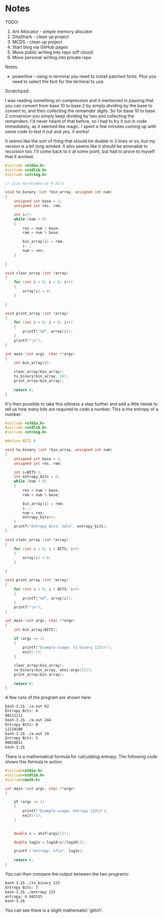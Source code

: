 # Notes

TODO:

1. Ant Allocator - simple memory allocator
2. DitaShark - clean up project
3. MCDS - clean up project
4. Start blog via GitHub pages
5. Move public writing into repo (off cloud)
6. Move personal writing into private repo

Notes:

* powerline - using in terminal you need to install patched fonts. Plus you need to select the font for the terminal to use.

Scratchpad:

I was reading something on compression and it mentioned in passing that you can convert from base 10 to base 2 by simply dividing by the base to convert to, and then collecting the remainder digits. So for base 10 to base 2 conversion you simply keep dividing by two and collecting the remainders. I'd never heard of that before, so I had to try it out in code immediately, as it seemed like magic. I spent a few minutes coming up with some code to test it out and yes, it works! 

It seems like the sort of thing that should be doable in 3 lines or so, but my version is a bit long winded. It also seems like it should be amenable to recursion too. I'll come back to it at some point, but had to prove to myself that it worked.

```C
#include <stdio.h>
#include <stdlib.h>
#include <string.h>

// size hardcoded at 8 bits

void to_binary (int *bin_array, unsigned int num)
{
    unsigned int base = 2;
    unsigned int res, rem;

    int i=7;
    while (num > 0)
    {
        res = num / base;
        rem = num % base;

        bin_array[i] = rem;
        i--;
        num = res;
    }
    
}

void clear_array (int *array)
{
    for (int i = 0; i < 8; i++)
    {
        array[i] = 0;
    }

}

void print_array (int *array)
{
    for (int i = 0; i < 8; i++)
    {
        printf("%d", array[i]);
    }
    printf("\n");    
}

int main (int argc, char **argv)
{
    int bin_array[8];

    clear_array(bin_array);
    to_binary(bin_array, 19);
    print_array(bin_array);
    
    return 0;
}
```
It's then possible to take this silliness a step further and add a little tweak to tell us how many bits are required to code a number. This is the entropy of a number:

```C
#include <stdio.h>
#include <stdlib.h>
#include <string.h>

#define BITS 8

void to_binary (int *bin_array, unsigned int num)
{
    unsigned int base = 2;
    unsigned int res, rem;

    int i=BITS-1;
    int entropy_bits = 0;
    while (num > 0)
    {
        res = num / base;
        rem = num % base;

        bin_array[i] = rem;
        i--;
        num = res;
        entropy_bits++;
    }
    printf("Entropy Bits: %d\n", entropy_bits);
}

void clear_array (int *array)
{
    for (int i = 0; i < BITS; i++)
    {
        array[i] = 0;
    }

}

void print_array (int *array)
{
    for (int i = 0; i < BITS; i++)
    {
        printf("%d", array[i]);
    }
    printf("\n");    
}

int main (int argc, char **argv)
{
    int bin_array[BITS];

    if (argc == 1)
    {
        printf("Example usage: to_binary 123\n");
        exit(-1);
    }

    clear_array(bin_array);
    to_binary(bin_array, atoi(argv[1]));
    print_array(bin_array);
    
    return 0;
}
```

A few runs of the program are shown here:

```bash
bash-3.2$ ./a.out 63
Entropy Bits: 6                                                                                                                                               
00111111                                                                                                                                                      
bash-3.2$ ./a.out 244
Entropy Bits: 8                                                                                                                                               
11110100                                                                                                                                                      
bash-3.2$ ./a.out 19                                                                                                                                          
Entropy Bits: 5                                                                                                                                               
00010011                                                                                                                                                      
bash-3.2$
```

There is a mathematical formula for calculating entropy. The following
code shows this formula in action:

``` C
#include<stdio.h>
#include<stdlib.h>
#include<math.h>

int main (int argc, char **argv)
{

    if (argc == 1)
    {
        printf("Example usage: entropy 123\n");
        exit(-1);
    }

    
    double x = atof(argv[1]);;

    double log2x = log10(x)/log10(2);

    printf ("entropy: %f\n", log2x);
    
    return 0;
}
```
You can then compare the output between the two programs:

``` Bash
bash-3.2$ ./to_binary 123
Entropy Bits: 7
bash-3.2$ ./entropy 123
entropy: 6.942515
bash-3.2$
```

You can see there is a slight mathematicl 'glitch'.



